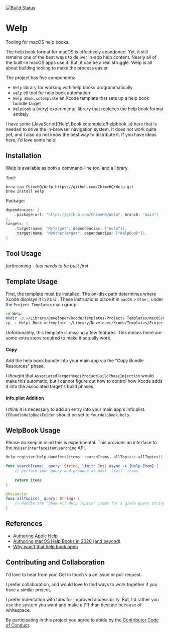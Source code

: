 [![Build Status][build status badge]][build status]

# Welp
Tooling for macOS help books.

The help book format for macOS is effectively abandoned. Yet, it still remains one of the best ways to deliver in-app help content. Nearly all of the built-in macOS apps use it. But, it can be a real struggle. Welp is all about building tooling to make the process easier.

The project has five components:

- `Welp` library for working with help books programmatically
- `welp` cli tool for help book automation
- `Help Book.xctemplate` an Xcode template that sets up a help book bundle target
- `WelpBook` a (very) experimental library that replaces the help book format entirely

I have some [JavaScript](Help\ Book.xctemplate/helpbook.js) here that is needed to drive the in-browser navigation system. It does not work quite yet, and I also do not know the best way to distribute it. If you have ideas here, I'd love some help!

## Installation

Welp is available as both a command-line tool and a library.

Tool:

```
brew tap ChimeHQ/Welp https://github.com/ChimeHQ/Welp.git
brew install welp
```

Package:

```swift
dependencies: [
    .package(url: "https://github.com/ChimeHQ/Welp", branch: "main")
],
targets: [
    .target(name: "MyTarget", dependencies: ["Welp"]),
	.target(name: "MyOtherTarget", dependencies: ["WelpBook"]),
]
```

## Tool Usage

*forthcoming - tool needs to be built first*

## Template Usage

First, the template must be installed. The on-disk path determines where Xcode displays it in its UI. These instructions place it in `macOS` > `Other`, under the `Project Templates` main group.

```bash
cd Welp
mkdir -p ~/Library/Developer/Xcode/Templates/Project\ Templates/macOS/Other
cp -r Help\ Book.xctemplate ~/Library/Developer/Xcode/Templates/Project\ Templates/macOS/Other/
```

Unfortunately, this template is missing a few features. This means there are some extra steps required to make it actually work.

#### Copy

Add the help book bundle into your main app via the "Copy Bundle Resources" phase.

I *thought* that `AssociatedTargetNeedsProductBuildPhaseInjection` would make this automatic, but I cannot figure out how to control how Xcode adds it into the associated target's build phases.

#### Info.plist Addition

I *think* it is necessary to add an entry into your main app's Info.plist. `CFBundleHelpBookFolder` should be set to `YourHelpBook.help`.

## WelpBook Usage

Please do keep in mind this is experimental. This provides an interface to the `NSUserInterfaceItemSearching` API.

```swift
Help.register(Help.Handlers(items: searchItems, allTopics: allTopics))

func searchItems(_ query: String, limit: Int) async -> [Help.Item] {
    // perform your query and produce at most `limit` items
    
    return items
}

@MainActor
func allTopics(_ query: String) {
    // Handle the "Show All Help Topics" items for a given query string 
}
```

## References

- [Authoring Apple Help](https://developer.apple.com/library/archive/documentation/Carbon/Conceptual/ProvidingUserAssitAppleHelp/authoring_help/authoring_help_book.html)
- [Authoring macOS Help Books in 2020 (and beyond)](https://marioaguzman.wordpress.com/2020/09/12/auth/)
- [Why won't that help book open](https://eclecticlight.co/2021/11/16/why-wont-that-help-book-open/)

## Contributing and Collaboration

I'd love to hear from you! Get in touch via an issue or pull request.

I prefer collaboration, and would love to find ways to work together if you have a similar project.

I prefer indentation with tabs for improved accessibility. But, I'd rather you use the system you want and make a PR than hesitate because of whitespace.

By participating in this project you agree to abide by the [Contributor Code of Conduct](CODE_OF_CONDUCT.md).

[build status]: https://github.com/ChimeHQ/Welp/actions
[build status badge]: https://github.com/ChimeHQ/Welp/workflows/CI/badge.svg
